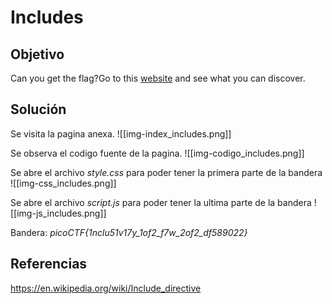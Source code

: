 # Includes

## Objetivo
Can you get the flag?Go to this [website](http://saturn.picoctf.net:54634/) and see what you can discover.

## Solución
Se visita la pagina anexa.
![[img-index_includes.png]]

Se observa el codigo fuente de la pagina.
![[img-codigo_includes.png]]

Se abre el archivo *style.css* para poder tener la primera parte de la bandera
![[img-css_includes.png]]

Se abre el archivo *script.js* para poder tener la ultima parte de la bandera
![[img-js_includes.png]]

Bandera: *picoCTF{1nclu51v17y_1of2_f7w_2of2_df589022}*
## Referencias
https://en.wikipedia.org/wiki/Include_directive